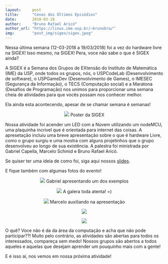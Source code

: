 ```yaml
---
layout:     post
title:      "Cenas dos Últimos Episódios"
date:       2018-03-18
author:     "Bruno Rafael Aricó"
author_url: "https://linux.ime.usp.br/~brunobra/"
img: 	    "post_img/sigex/sigex.jpeg"
---
```


Nessa última semana (12-03-2018 a 19/03/2018) foi a vez do hardware livre na SIGEX! Isso mesmo, na SIGEX! Pera, voce não sabe o que é SIGEX ainda?

A SIGEX é a Semana dos Grupos de EXtensão do Instituto de Matemática (IME) da USP, onde todos os grupos, nós, o USPCodeLab (Desenvolvimento de software), o USPGameDev (Desenvolvimento de Games), o IMESEC (Segurança da Informação), o TECS (Computação social) e a Maratona (Desafios de Programação) nos unimos para proporcionar uma semana cheia de atividades para que vocês possam nos conhecer melhor.

Ela ainda esta acontecendo, apesar de se chamar semana é semanas!

<p style="text-align: center;">
    <img src="{{ site.baseurl }}/post_img/sigex/poster.jpeg" style="margin: 0 auto; max-height: 390px;" />
Poster da SIGEX
</p>
 
Nossa atividade foi acender um LED com a Núvem utilizando um nodeMCU, uma plaquinha incrível que é orientada para internet das coisas. A apresetação incluiu uma breve apresentação sobre o que é hardware Livre, como o grupo surgiu e uma mostra com alguns projetinhos que o grupo desenvolveu ao longo de sua existência. A palestra foi ministrada por Gabriel Capella, Marcelo Schmid e Bruno Rafael Aricó.

Se quiser ter uma ideia de como foi, siga aqui nossos [slides][slides].

E fique também com algumas fotos do evento!

<p style="text-align: center;">
    <img src="{{ site.baseurl }}/post_img/sigex/1.jpeg" style="margin: 0 auto; max-height: 390px;" />
Gabriel apresentando um dos exemplos
</p>

<p style="text-align: center;">
    <img src="{{ site.baseurl }}/post_img/sigex/2.jpeg" style="margin: 0 auto; max-height: 390px;" />
A galera toda atenta! =)
</p>

<p style="text-align: center;">
    <img src="{{ site.baseurl }}/post_img/sigex/3.jpg" style="margin: 0 auto; max-height: 390px;" />
Marcelo auxiliando na apresentação
</p>

<p style="text-align: center;">
   <img src="{{ site.baseurl }}/post_img/sigex/4.jpg" style="margin: 0 auto; max-height: 390px;" />
</p>

<p style="text-align: center;">
    <img src="{{ site.baseurl }}/post_img/sigex/5.jpg" style="margin: 0 auto; max-height: 390px;" />
</p>

O quê? Voce não é da da área da computação e acha que não pode participar??! Muito pelo contrário, as atividades são abertas para todos os interessados, compareça sem medo! Nossos grupos são abertos a todos aqueles e aquelas que desejam aprender um pouquinho mais com a gente!

E é isso aí, nos vemos em nossa próxima atividade!

[slides]: <https://docs.google.com/presentation/d/1fCc5c39sTkuE1IqAmyhiGgyX-YGj3ik3Qn3P4J5iwFk/edit?usp=sharing>
